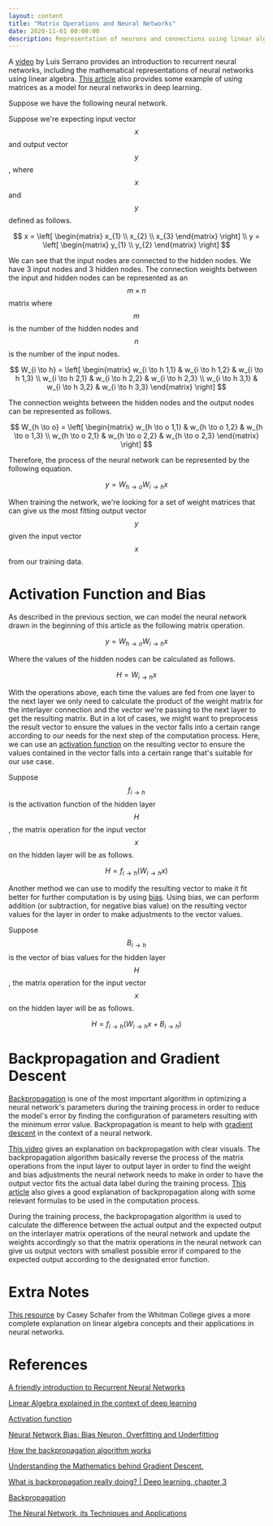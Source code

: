 ```yaml
---
layout: content
title: "Matrix Operations and Neural Networks"
date: 2020-11-01 00:00:00
description: Representation of neurons and connections using linear algebra
---
```


A [video](https://www.youtube.com/watch?v=UNmqTiOnRfg) by Luis Serrano provides an introduction to recurrent neural networks, including the mathematical representations of neural networks using linear algebra. [This article](https://towardsdatascience.com/linear-algebra-explained-in-the-context-of-deep-learning-8fcb8fca1494) also provides some example of using matrices as a model for neural networks in deep learning.

Suppose we have the following neural network.

<script type="text/tikz">
  \begin{tikzpicture}
    \draw (1.5,4.25) node {Input Layer};
    \draw (5.5,4.25) node {Hidden Layer};
    \draw (9.5,4.25) node {Output Layer};

    \draw (0,0) rectangle (3,4);
    \draw (1.5,3.25) circle (0.2in);
    \draw (1.5,2) circle (0.2in);
    \draw (1.5,0.75) circle (0.2in);

    \draw (4,0) rectangle (7,4);
    \draw (5.5,3.25) circle (0.2in);
    \draw (5.5,2) circle (0.2in);
    \draw (5.5,0.75) circle (0.2in);

    \draw (8,0) rectangle (11,4);
    \draw (9.5,2.5) circle (0.2in);
    \draw (9.5,1.25) circle (0.2in);

    \draw [->] (2,3.25) -- (5,3.25);
    \draw [->] (2,3.25) -- (5,2);
    \draw [->] (2,3.25) -- (5,0.75);

    \draw [->] (2,2) -- (5,3.25);
    \draw [->] (2,2) -- (5,2);
    \draw [->] (2,2) -- (5,0.75);

    \draw [->] (2,0.75) -- (5,3.25);
    \draw [->] (2,0.75) -- (5,2);
    \draw [->] (2,0.75) -- (5,0.75);

    \draw [->] (6,3.25) -- (9,2.5);
    \draw [->] (6,3.25) -- (9,1.25);

    \draw [->] (6,2) -- (9,2.5);
    \draw [->] (6,2) -- (9,1.25);

    \draw [->] (6,0.75) -- (9,2.5);
    \draw [->] (6,0.75) -- (9,1.25);
  \end{tikzpicture}
</script>

Suppose we're expecting input vector $$x$$ and output vector $$y$$, where $$x$$ and $$y$$ defined as follows.

$$
x = \left[
  \begin{matrix}
  x_{1} \\
  x_{2} \\
  x_{3}
  \end{matrix}
\right] \\
y = \left[
  \begin{matrix}
  y_{1} \\
  y_{2}
  \end{matrix}
\right]
$$

We can see that the input nodes are connected to the hidden nodes. We have 3 input nodes and 3 hidden nodes. The connection weights between the input and hidden nodes can be represented as an $$m \times n$$ matrix where $$m$$ is the number of the hidden nodes and $$n$$ is the number of the input nodes.

$$
W_{i \to h} = \left[
  \begin{matrix}
  w_{i \to h 1,1} & w_{i \to h 1,2} & w_{i \to h 1,3} \\
  w_{i \to h 2,1} & w_{i \to h 2,2} & w_{i \to h 2,3} \\
  w_{i \to h 3,1} & w_{i \to h 3,2} & w_{i \to h 3,3}
  \end{matrix}
\right]
$$

The connection weights between the hidden nodes and the output nodes can be represented as follows.

$$
W_{h \to o} = \left[
  \begin{matrix}
  w_{h \to o 1,1} & w_{h \to o 1,2} & w_{h \to o 1,3} \\
  w_{h \to o 2,1} & w_{h \to o 2,2} & w_{h \to o 2,3}
  \end{matrix}
\right]
$$

Therefore, the process of the neural network can be represented by the following equation.

$$
y = W_{h \to o} W_{i \to h} x
$$

When training the network, we're looking for a set of weight matrices that can give us the most fitting output vector $$y$$ given the input vector $$x$$ from our training data.

# Activation Function and Bias

As described in the previous section, we can model the neural network drawn in the beginning of this article as the following matrix operation.

$$
y = W_{h \to o} W_{i \to h} x
$$

Where the values of the hidden nodes can be calculated as follows.

$$
H = W_{i \to h} x
$$

With the operations above, each time the values are fed from one layer to the next layer we only need to calculate the product of the weight matrix for the interlayer connection and the vector we're passing to the next layer to get the resulting matrix. But in a lot of cases, we might want to preprocess the result vector to ensure the values in the vector falls into a certain range according to our needs for the next step of the computation process. Here, we can use an [activation function](https://en.wikipedia.org/wiki/Activation_function) on the resulting vector to ensure the values contained in the vector falls into a certain range that's suitable for our use case.

Suppose $$f_{i \to h}$$ is the activation function of the hidden layer $$H$$, the matrix operation for the input vector $$x$$ on the hidden layer will be as follows.

$$
H = f_{i \to h}(W_{i \to h} x)
$$

Another method we can use to modify the resulting vector to make it fit better for further computation is by using [bias](https://missinglink.ai/guides/neural-network-concepts/neural-network-bias-bias-neuron-overfitting-underfitting/). Using bias, we can perform addition (or subtraction, for negative bias value) on the resulting vector values for the layer in order to make adjustments to the vector values.

Suppose $$B_{i \to h}$$ is the vector of bias values for the hidden layer $$H$$, the matrix operation for the input vector $$x$$ on the hidden layer will be as follows.

$$
H = f_{i \to h}(W_{i \to h} x + B_{i \to h})
$$

# Backpropagation and Gradient Descent

[Backpropagation](http://neuralnetworksanddeeplearning.com/chap2.html) is one of the most important algorithm in optimizing a neural network's parameters during the training process in order to reduce the model's error by finding the configuration of parameters resulting with the minimum error value. Backpropagation is meant to help with [gradient descent](https://towardsdatascience.com/understanding-the-mathematics-behind-gradient-descent-dde5dc9be06e) in the context of a neural network.

[This video](https://www.youtube.com/watch?v=Ilg3gGewQ5U) gives an explanation on backpropagation with clear visuals. The backpropagation algorithm basically reverse the process of the matrix operations from the input layer to output layer in order to find the weight and bias adjustments the neural network needs to make in order to have the output vector fits the actual data label during the training process. [This article](https://brilliant.org/wiki/backpropagation/) also gives a good explanation of backpropagation along with some relevant formulas to be used in the computation process.

During the training process, the backpropagation algorithm is used to calculate the difference between the actual output and the expected output on the interlayer matrix operations of the neural network and update the weights accordingly so that the matrix operations in the neural network can give us output vectors with smallest possible error if compared to the expected output according to the designated error function.

# Extra Notes

[This resource](https://www.whitman.edu/Documents/Academics/Mathematics/2016/Schafer.pdf) by Casey Schafer from the Whitman College gives a more complete explanation on linear algebra concepts and their applications in neural networks.

# References

[A friendly introduction to Recurrent Neural Networks](https://www.youtube.com/watch?v=UNmqTiOnRfg)

[Linear Algebra explained in the context of deep learning](https://towardsdatascience.com/linear-algebra-explained-in-the-context-of-deep-learning-8fcb8fca1494)

[Activation function](https://en.wikipedia.org/wiki/Activation_function)

[Neural Network Bias: Bias Neuron, Overfitting and Underfitting](https://missinglink.ai/guides/neural-network-concepts/neural-network-bias-bias-neuron-overfitting-underfitting/)

[How the backpropagation algorithm works](http://neuralnetworksanddeeplearning.com/chap2.html)

[Understanding the Mathematics behind Gradient Descent.](https://towardsdatascience.com/understanding-the-mathematics-behind-gradient-descent-dde5dc9be06e)

[What is backpropagation really doing? \| Deep learning, chapter 3](https://www.youtube.com/watch?v=Ilg3gGewQ5U)

[Backpropagation](https://brilliant.org/wiki/backpropagation/)

[The Neural Network, its Techniques and Applications](https://www.whitman.edu/Documents/Academics/Mathematics/2016/Schafer.pdf)
